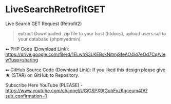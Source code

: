 # LiveSearchRetrofitGET
Live Search GET Request (Retrofit2)

> extract Downloaded .zip file to your host (htdocs),
> upload users.sql to your database (phpmyadmin)

➼ PHP Code (Download Link): https://drive.google.com/file/d/1ELwhS3LKEBskNitmjSfeAO4iq7eOd7Cq/view?usp=sharing

➼ GitHub Source Code (Download Link):
If you liked this design please give ★ (STAR) on GitHub to Repository.

Subscribe Here YouTube (PLEASE) - https://www.youtube.com/channel/UCiGSPX0tGohFvzKgceum4fA?sub_confirmation=1
